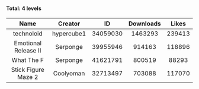 #### Total: 4 levels

| Name | Creator | ID | Downloads | Likes |
|:---:|:---:|:---:|:---:|:---:|
| technoloid | hypercube1 | 34059030 | 1463293 | 239413
| Emotional Release II | Serponge | 39955946 | 914163 | 118896
| What The F | Serponge | 41621791 | 800519 | 88293
| Stick Figure Maze 2 | Coolyoman | 32713497 | 703088 | 117070

